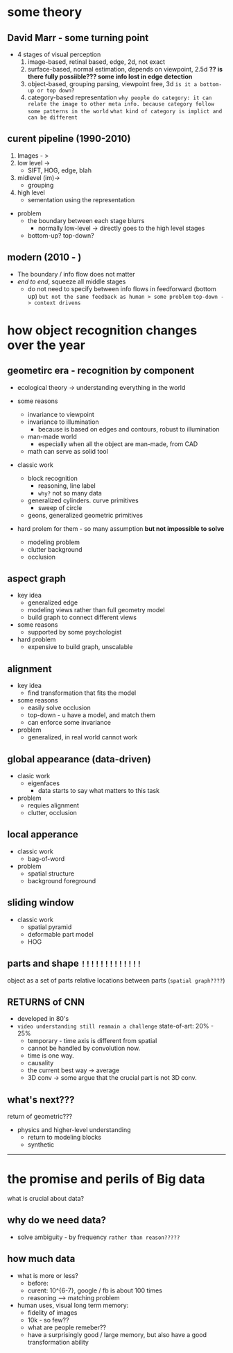 
# some theory
## David Marr - some turning point
* 4 stages of visual perception
    1. image-based, retinal based, edge, 2d, not exact
    2. surface-based, normal estimation, depends on viewpoint, 2.5d **?? is there fully possiible??? some info lost in edge detection**
    3. object-based, grouping parsing, viewpoint free, 3d
    `is it a bottom-up or top down?` 
    4. category-based representation
    `why people do category: it can relate the image to other meta info. because category follow some patterns in the world`
    `what kind of category is implict and can be different`

## curent pipeline (1990-2010)
1. Images - > 
2. low level -> 
    - SIFT, HOG, edge, blah 
3. midlevel (im)-> 
    - grouping
4. high level
    - sementation using the representation
- problem
    + the boundary between each stage blurrs
        * normally low-level -> directly goes to the high level stages
    + bottom-up? top-down?

## modern (2010 - )
- The boundary / info flow does not matter
- *end to end*, squeeze all middle stages
    + do not need to specify between 
info flows in feedforward (bottom up)
    `but not the same feedback as human > some problem`
    `top-down -> context drivens`


# how object recognition changes over the year
## geometirc era - recognition by component
- ecological theory -> understanding everything in the world
- some reasons
    + invariance to viewpoint
    + invariance to illumination
        * because is based on edges and contours, robust to illumination
    + man-made world
        * especially when all the object are man-made, from CAD
    + math can serve as solid tool
- classic work
    + block recognition 
        * reasoning, line label
        * `why?` not so many data
    + generalized cylinders. curve primitives
        * sweep of circle
    + geons, generalized geometric primitives

- hard prolem for them - so many assumption **but not impossible to solve**
    + modeling problem
    + clutter background
    + occlusion

## aspect graph
- key idea
    + generalized edge
    + modeling views rather than full geometry model
    + build graph to connect different views
- some reasons
    + supported by some psychologist
- hard problem
    + expensive to build graph, unscalable

## alignment 
- key idea
    + find transformation that fits the model
- some reasons
    + easily solve occlusion
    + top-down - u have a model, and match them
    + can enforce some invariance
- problem
    + generalized, in real world cannot work

## global appearance (data-driven)
- clasic work
    + eigenfaces
        * data starts to say what matters to this task
- problem
    + requies alignment 
    + clutter, occlusion

## local apperance
- classic work
    + bag-of-word
- problem
    + spatial structure
    + background foreground

## sliding window
- classic work
    + spatial pyramid
    + deformable part model
    + HOG

## parts and shape `!!!!!!!!!!!!!`
object as a set of parts
relative locations between parts (`spatial graph????`)

## RETURNS of CNN
- developed in 80's
- `video understanding still reamain a challenge`    state-of-art: 20% - 25%
    + temporary - time axis is different from spatial 
    + cannot be handled by convolution now. 
    + time is one way. 
    + causality
    + the current best way -> average
    + 3D conv -> some argue that the crucial part is not 3D conv.

## what's next???
return of geometric???
- physics and higher-level understanding
    + return to modeling blocks
    + synthetic 



---

# the promise and perils of Big data
what is crucial about data?

## why do we need data?
- solve ambiguity - by frequency `rather than reason?????`

## how much data 
- what is more or less?
    + before: 
    + curent: 10^{6-7}, google / fb is about 100 times
    + reasoning --> matching problem
- human uses, visual long term memory: 
    + fidelity of images
    + 10k - so few??
    + what are people remeber??
    + have a surprisingly good / large memory, but also have a good transformation ability
































